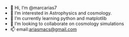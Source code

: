 - 👋 Hi, I’m @marcarias7
- 👀 I’m interested in Astrophysics and cosmology.
- 🌱 I’m currently learning python and matplotlib
- 💞️ I’m looking to collaborate on cosmology simulations
- 📫 email:ariasmacs@gmail.com

<!---
marcarias7/marcarias7 is a ✨ special ✨ repository because its `README.md` (this file) appears on your GitHub profile.
You can click the Preview link to take a look at your changes.
--->
